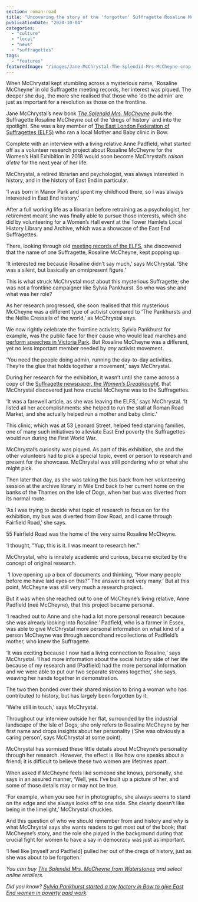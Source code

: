 ```yaml
---
section: roman-road
title: "Uncovering the story of the 'forgotten' Suffragette Rosaline McCheyne"
publicationDate: "2020-10-04"
categories: 
  - "culture"
  - "local"
  - "news"
  - "suffragettes"
tags: 
  - "features"
featuredImage: "/images/Jane-McChrystal-The-Splendid-Mrs-McCheyne-crop.jpg"
---
```


When McChrystal kept stumbling across a mysterious name, 'Rosaline McCheyne' in old Suffragette meeting records, her interest was piqued. The deeper she dug, the more she realised that those who 'do the admin' are just as important for a revolution as those on the frontline.

Jane McChrystal’s new book _[The Splendid Mrs. McCheyne](https://romanroadlondon.com/rosaline-mcheyne-suffragette-history/)_ pulls the Suffragette Rosaline McCheyne out of the ‘dregs of history' and into the spotlight. She was a key member of [The East London Federation of Suffragettes (ELFS)](https://romanroadlondon.com/bows-suffragette-secrets-sylvia-pankhurst-east-end-suffrage/) who ran a local Mother and Baby clinic in Bow.

Complete with an interview with a living relative Anne Padfield, what started off as a volunteer research project about Rosaline McCheyne for the Women’s Hall Exhibition in 2018 would soon become McChrystal’s _raison d’etre_ for the next year of her life. 

McChrystal, a retired librarian and psychologist, was always interested in history, and in the history of East End in particular. 

‘I was born in Manor Park and spent my childhood there, so I was always interested in East End history.’ 

After a full working life as a librarian before retraining as a psychologist, her retirement meant she was finally able to pursue those interests, which she did by volunteering for a Women’s Hall event at the Tower Hamlets Local History Library and Archive, which was a showcase of the East End Suffragettes. 

There, looking through old [meeting records of the ELFS](https://romanroadlondon.com/bow-suffragettes-lost-stories/), she discovered that the name of one Suffragette, Rosaline McCheyne, kept popping up. 

‘It interested me because Rosaline didn’t say much,’ says McChrystal. ‘She was a silent, but basically an omnipresent figure.’

This is what struck McChrystal most about this mysterious Suffragette; she was not a frontline campaigner like Sylvia Pankhurst. So who was she and what was her role?

As her research progressed, she soon realised that this mysterious McCheyne was a different type of activist compared to ‘The Pankhursts and the Nellie Cressalls of the world,’ as McChrystal says. 

We now rightly celebrate the frontline activists; Sylvia Pankhurst for example, was the public face for their cause who would lead marches and [perform speeches in Victoria Park](https://romanroadlondon.com/victoria-park-forum-speakers-corner/). But Rosaline McCheyne was a different, yet no less important member needed by _any_ activist movement.

‘You need the people doing admin, running the day-to-day activities. They’re the glue that holds together a movement,’ says McChrystal. 

During her research for the exhibition, it wasn’t until she came across a copy of the [Suffragette newspaper, the _Women’s Dreadnought_](https://romanroadlondon.com/sylvia-pankhurst-womens-workers-dreadnought-newspaper-bow/)_,_ that McChrystal discovered just how crucial McCheyne was to the Suffragettes.

‘It was a farewell article, as she was leaving the ELFS,’ says McChrystal. ‘It listed all her accomplishments: she helped to run the stall at Roman Road Market, and she actually helped run a mother and baby clinic.’

This clinic, which was at 53 Leonard Street, helped feed starving families, one of many such initiatives to alleviate East End poverty the Suffragettes would run during the First World War. 

McChrystal’s curiosity was piqued. As part of this exhibition, she and the other volunteers had to pick a special topic, event or person to research and present for the showcase. McChrystal was still pondering who or what she might pick. 

Then later that day, as she was taking the bus back from her volunteering session at the archive library in Mile End back to her current home on the banks of the Thames on the Isle of Dogs, when her bus was diverted from its normal route. 

‘As I was trying to decide what topic of research to focus on for the exhibition, my bus was diverted from Bow Road, and I came through Fairfield Road,’ she says. 

55 Fairfield Road was the home of the very same Rosaline McCheyne. 

‘I thought, “Yup, this is it. I was meant to research her.”’

McChrystal, who is innately academic and curious, became excited by the concept of original research.

 ‘I love opening up a box of documents and thinking, “How many people before me have laid eyes on this?” The answer is not very many.’ But at this point, McCheyne was still very much a research project. 

But it was when she reached out to one of McCheyne’s living relative, Anne Padfield (neé McCheyne), that this project became personal.

‘I reached out to Anne and she had a lot more personal research because she was already looking into Rosaline.’ Padfield, who is a farmer in Essex, was able to give McChrystal more personal information on what kind of a person McCheyne was through secondhand recollections of Padfield’s mother, who knew the Suffragette. 

‘It was exciting because I now had a living connection to Rosaline,’ says McChrystal. ‘I had more information about the social history side of her life because of my research and \[Padfield\] had the more personal information and we were able to put our two separate streams together,’ she says, weaving her hands together in demonstration.

The two then bonded over their shared mission to bring a woman who has contributed to history, but has largely been forgotten by it. 

‘We’re still in touch,’ says McChrystal.

Throughout our interview outside her flat, surrounded by the industrial landscape of the Isle of Dogs, she only refers to Rosaline McCheyne by her first name and drops insights about her personality (‘She was obviously a caring person’, says McChrystal at some point). 

McChrystal has surmised these little details about McCheyne’s personality through her research. However, the effect is like how one speaks about a friend; it is difficult to believe these two women are lifetimes apart. 

When asked if McCheyne feels like someone she knows, personally, she says in an assured manner, ‘Well, yes. I’ve built up a picture of her, and some of those details may or may not be true.

‘For example, when you see her in photographs, she always seems to stand on the edge and she always looks off to one side. She clearly doesn’t like being in the limelight,’ McChrystal chuckles. 

And this question of who we should remember from and history and _why_ is what McChrystal says she wants readers to get most out of the book; that McCheyne’s story, and the role she played in the background during that crucial fight for women to have a say in democracy was just as important. 

‘I feel like \[myself and Padfield\] pulled her out of the dregs of history, just as she was about to be forgotten.’

_You can buy_ [_The Splendid Mrs. McCheyne from Waterstones_](https://www.waterstones.com/book/the-splendid-mrs-mccheyne-and-the-east-london-federation-of-suffragettes/jane-mcchrystal/vera-brice/9781789631630) _and select online retailers._ 

_Did you know?_ [_Sylvia Pankhurst started a toy factory in Bow to give East End women in poverty paid work_](https://romanroadlondon.com/sylvia-pankhursts-east-london-toy-factory/)_._
